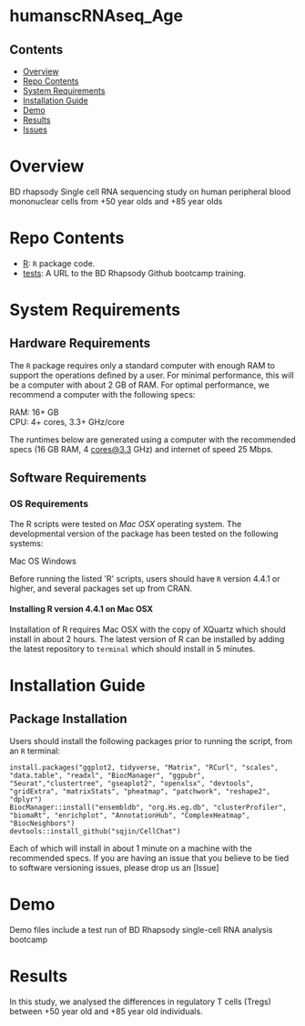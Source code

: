 # humanscRNAseq_Age

## Contents

- [Overview](#overview)
- [Repo Contents](#repo-contents)
- [System Requirements](#system-requirements)
- [Installation Guide](#installation-guide)
- [Demo](#demo)
- [Results](#results)
- [Issues](https://github.com/ebridge2/lol/issues)

# Overview
BD rhapsody Single cell RNA sequencing study on human peripheral blood mononuclear cells from +50 year olds and +85 year olds 

# Repo Contents

- [R](./R): `R` package code.
- [tests](./tests): A URL to the BD Rhapsody Github bootcamp training.

# System Requirements

## Hardware Requirements

The `R` package requires only a standard computer with enough RAM to support the operations defined by a user. For minimal performance, this will be a computer with about 2 GB of RAM. For optimal performance, we recommend a computer with the following specs:

RAM: 16+ GB  
CPU: 4+ cores, 3.3+ GHz/core

The runtimes below are generated using a computer with the recommended specs (16 GB RAM, 4 cores@3.3 GHz) and internet of speed 25 Mbps.

## Software Requirements

### OS Requirements

The R scripts were tested on *Mac OSX* operating system. The developmental version of the package has been tested on the following systems:
  
Mac OS 
Windows 

Before running the listed 'R' scripts, users should have `R` version 4.4.1 or higher, and several packages set up from CRAN.

#### Installing R version 4.4.1 on Mac OSX
Installation of R requires Mac OSX with the copy of XQuartz which should install in about 2 hours.
The latest version of R can be installed by adding the latest repository to `terminal`
which should install in 5 minutes.

# Installation Guide

## Package Installation

Users should install the following packages prior to running the script, from an `R` terminal:

```
install.packages("ggplot2, tidyverse, "Matrix", "RCurl", "scales", "data.table", "readxl", "BiocManager", "ggpubr", "Seurat","clustertree", "gseaplot2", "openxlsx", "devtools", "gridExtra", "matrixStats", "pheatmap", "patchwork", "reshape2", "dplyr")
BiocManager::install("ensembldb", "org.Hs.eg.db", "clusterProfiler", "biomaRt", "enrichplot", "AnnotationHub", "ComplexHeatmap", "BiocNeighbors")
devtools::install_github("sqjin/CellChat") 
```

Each of which will install in about 1 minute on a machine with the recommended specs.
If you are having an issue that you believe to be tied to software versioning issues, please drop us an [Issue]

# Demo 
Demo files include a test run of BD Rhapsody single-cell RNA analysis bootcamp

# Results
In this study, we analysed the differences in regulatory T cells (Tregs) between +50 year old and +85 year old individuals.
